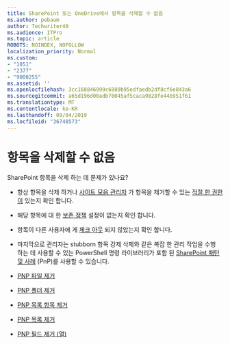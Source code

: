 ```yaml
---
title: SharePoint 또는 OneDrive에서 항목을 삭제할 수 없음
ms.author: pebaum
author: Techwriter40
ms.audience: ITPro
ms.topic: article
ROBOTS: NOINDEX, NOFOLLOW
localization_priority: Normal
ms.custom:
- "1851"
- "2377"
- "9000255"
ms.assetid: ''
ms.openlocfilehash: 3cc168846999c6880b95edfaedb2df8cf6e843a6
ms.sourcegitcommit: a65d196d00adb70045af5caca9828fe44b951f61
ms.translationtype: MT
ms.contentlocale: ko-KR
ms.lasthandoff: 09/04/2019
ms.locfileid: "36748573"
---
```

# <a name="unable-to-delete-items"></a>항목을 삭제할 수 없음

SharePoint 항목을 삭제 하는 데 문제가 있나요?

- 항상 항목을 삭제 하거나 [사이트 모음 관리자](https://docs.microsoft.com/sharepoint/customize-sharepoint-site-permissions#add-change-or-remove-a-site-collection-administrator) 가 항목을 제거할 수 있는 [적절 한 권한이](https://docs.microsoft.com/sharepoint/default-sharepoint-groups) 있는지 확인 합니다.

- 해당 항목에 대 한 [보존 정책](https://docs.microsoft.com/office365/securitycompliance/retention-policies) 설정이 없는지 확인 합니다.

- 항목이 다른 사용자에 게 [체크 아웃](https://support.office.com/article/check-out-check-in-or-discard-changes-to-files-in-a-library-7e2c12a9-a874-4393-9511-1378a700f6de) 되지 않았는지 확인 합니다.

- 마지막으로 관리자는 stubborn 항목 강제 삭제와 같은 복잡 한 관리 작업을 수행 하는 데 사용할 수 있는 PowerShell 명령 라이브러리가 포함 된 [SharePoint 패턴 및 사례](https://docs.microsoft.com/powershell/sharepoint/sharepoint-pnp/sharepoint-pnp-cmdlets?view=sharepoint-ps#installation) (PnP)를 사용할 수 있습니다.
- [PNP 파일 제거](https://docs.microsoft.com/powershell/module/sharepoint-pnp/remove-pnpfile?view=sharepoint-ps)
- [PNP 폴더 제거](https://docs.microsoft.com/powershell/module/sharepoint-pnp/remove-pnpfolder?view=sharepoint-ps)
- [PNP 목록 항목 제거](https://docs.microsoft.com/powershell/module/sharepoint-pnp/remove-pnplistitem?view=sharepoint-ps)
- [PNP 목록 제거](https://docs.microsoft.com/powershell/module/sharepoint-pnp/remove-pnplist?view=sharepoint-ps)
- [PNP 필드 제거 (열)](https://docs.microsoft.com/powershell/module/sharepoint-pnp/remove-pnpfield?view=sharepoint-ps)